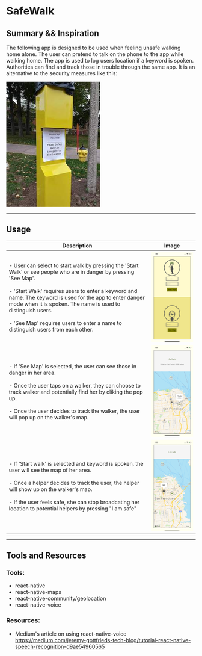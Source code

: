 # SafeWalk
## Summary && Inspiration
The following app is designed to be used when feeling unsafe walking home alone. The user can pretend to talk on the phone to the app while walking home. The app is used to log users location if a keyword is spoken. Authorities can find and track those in trouble through the same app. It is an alternative to the security measures like this:

![Alt text](Images/emergency.jpeg?raw=false "Emergency Phone Meme")

--- 

## Usage
| Description | Image |
| --- | --- | 
| - User can select to start walk by pressing the 'Start Walk' or see people who are in danger by pressing 'See Map'. <br> <br> - 'Start Walk' requires users to enter a keyword and name. The keyword is used for the app to enter danger mode when it is spoken. The name is used to distinguish users. <br> <br> - 'See Map' requires users to enter a name to distinguish users from each other.    | ![Alt text](Images/HomeScreen.png?raw=false "Home Screen") |
| - If 'See Map' is selected, the user can see those in danger in her area. <br> <br> - Once the user taps on a walker, they can choose to track walker and potentially find her by cliking the pop up. <br> <br> - Once the user decides to track the walker, the user will pop up on the walker's map.   | ![Alt text](Images/DangerMapSelected.png?raw=false "Tracking Map") |
| - If 'Start walk' is selected and keyword is spoken, the user will see the map of her area. <br> <br> - Once a helper decides to track the user, the helper will show up on the walker's map. <br> <br> - If the user feels safe, she can stop broadcating her location to potential helpers by pressing "I am safe" | ![Alt text](Images/DangerMap.png?raw=false "Danger Map") |

---
## Tools and Resources

### Tools:
- react-native
- react-native-maps
- react-native-community/geolocation
- react-native-voice

### Resources:
- Medium's article on using react-native-voice <https://medium.com/jeremy-gottfrieds-tech-blog/tutorial-react-native-speech-recognition-d9ae54960565>
